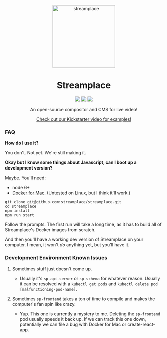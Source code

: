 <p align="center">
  <a href="https://stream.place/">
    <img alt="streamplace" src="https://various-rando-files.stream.place/icon.svg" width="200">
  </a>
</p>

<h1 align="center">Streamplace</h1>

<p align="center">
  <a href="https://travis-ci.org/streamplace/streamplace">
    <img src="https://img.shields.io/travis/streamplace/streamplace/master.svg?label=Travis">
  </a>
  <a href="https://circleci.com/gh/streamplace/streamplace">
    <img src="https://img.shields.io/circleci/project/github/streamplace/streamplace/master.svg?label=CircleCI">
  </a>
  <a href="https://slack.stream.place/">
    <img src="https://slack.stream.place/badge.svg">
  </a>
</p>

<p align="center">
  An open-source compositor and CMS for live video!
</p>

<p align="center">
  <a href="https://www.kickstarter.com/projects/338091149/stream-kitchen">Check out our Kickstarter video for examples!</a>
</p>

### FAQ

**How do I use it?**

You don't. Not yet. We're still making it.

**Okay but I know some things about Javascript, can I boot up a development version?**

Maybe. You'll need:

* node 6+
* [Docker for Mac](https://www.docker.com/products/docker). (Untested on Linux, but I think it'll
  work.)

```
git clone git@github.com:streamplace/streamplace.git
cd streamplace
npm install
npm run start
```

Follow the prompts. The first run will take a long time, as it has to build all of Streamplace's
Docker images from scratch.

And then you'll have a working dev version of Streamplace on your computer. I mean, it won't *do* anything yet, but you'll have it.

### Development Environment Known Issues

1. Sometimes stuff just doesn't come up.

   * Usually it's `sp-api-server` or `sp-schema` for whatever reason. Usually it can be resolved with a `kubectl get pods` and `kubectl delete pod [malfunctioning-pod-name]`.

1. Sometimes `sp-frontend` takes a ton of time to compile and makes the computer's fan spin like crazy.

   * Yup. This one is currently a mystery to me. Deleting the `sp-frontend` pod usually speeds it back up. If we can track this one down, potentially we can file a bug with Docker for Mac or create-react-app.
